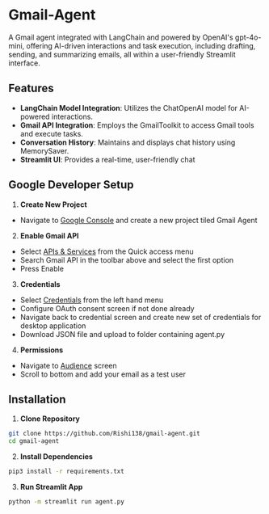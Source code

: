 # Gmail-Agent

A Gmail agent integrated with LangChain and powered by OpenAI's gpt-4o-mini, offering AI-driven interactions and task execution, including drafting, sending, and summarizing emails, all within a user-friendly Streamlit interface.

## Features
  - **LangChain Model Integration**: Utilizes the ChatOpenAI model for AI-powered interactions.
  - **Gmail API Integration**: Employs the GmailToolkit to access Gmail tools and execute tasks.
  - **Conversation History**: Maintains and displays chat history using MemorySaver.
  - **Streamlit UI**: Provides a real-time, user-friendly chat

## Google Developer Setup
1. **Create New Project**
  - Navigate to [Google Console](https://console.cloud.google.com/) and create a new project tiled Gmail Agent

2. **Enable Gmail API**
  - Select [APIs & Services](https://console.cloud.google.com/apis/dashboard?) from the Quick access menu
  - Search Gmail API in the toolbar above and select the first option
  - Press Enable

3. **Credentials**
  - Select [Credentials](https://console.cloud.google.com/apis/dashboard?) from the left hand menu
  - Configure OAuth consent screen if not done already
  - Navigate back to credential screen and create new set of credentials for desktop application
  - Download JSON file and upload to folder containing agent.py
    
4. **Permissions**
  - Navigate to [Audience](https://console.cloud.google.com/auth/audience?) screen
  - Scroll to bottom and add your email as a test user
  
## Installation
1. **Clone Repository**
```sh
git clone https://github.com/Rishi138/gmail-agent.git
cd gmail-agent
```

2. **Install Dependencies**
```sh
pip3 install -r requirements.txt
```

3. **Run Streamlit App**
```sh
python -m streamlit run agent.py 
```
